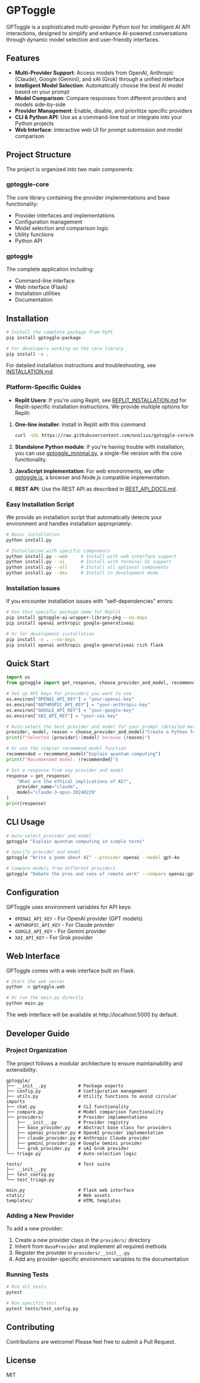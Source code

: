# GPToggle

GPToggle is a sophisticated multi-provider Python tool for intelligent AI API interactions, designed to simplify and enhance AI-powered conversations through dynamic model selection and user-friendly interfaces.

## Features

- **Multi-Provider Support**: Access models from OpenAI, Anthropic (Claude), Google (Gemini), and xAI (Grok) through a unified interface
- **Intelligent Model Selection**: Automatically choose the best AI model based on your prompt
- **Model Comparison**: Compare responses from different providers and models side-by-side
- **Provider Management**: Enable, disable, and prioritize specific providers
- **CLI & Python API**: Use as a command-line tool or integrate into your Python projects
- **Web Interface**: Interactive web UI for prompt submission and model comparison

## Project Structure

The project is organized into two main components:

### gptoggle-core
The core library containing the provider implementations and base functionality:
- Provider interfaces and implementations
- Configuration management
- Model selection and comparison logic
- Utility functions
- Python API

### gptoggle
The complete application including:
- Command-line interface
- Web interface (Flask)
- Installation utilities
- Documentation

## Installation

```bash
# Install the complete package from PyPI
pip install gptoggle-package

# For developers working on the core library
pip install -e .
```

For detailed installation instructions and troubleshooting, see [INSTALLATION.md](INSTALLATION.md).

### Platform-Specific Guides

- **Replit Users**: If you're using Replit, see [REPLIT_INSTALLATION.md](REPLIT_INSTALLATION.md) for Replit-specific installation instructions. We provide multiple options for Replit:

1. **One-line installer**: Install in Replit with this command:
   ```bash
   curl -sSL https://raw.githubusercontent.com/onalius/gptoggle-core/main/replit_install.sh | bash
   ```

2. **Standalone Python module**: If you're having trouble with installation, you can use [gptoggle_minimal.py](gptoggle_minimal.py), a single-file version with the core functionality.

3. **JavaScript implementation**: For web environments, we offer [gptoggle.js](gptoggle.js), a browser and Node.js compatible implementation.

4. **REST API**: Use the REST API as described in [REST_API_DOCS.md](REST_API_DOCS.md).

### Easy Installation Script

We provide an installation script that automatically detects your environment and handles installation appropriately:

```bash
# Basic installation
python install.py

# Installation with specific components
python install.py --web     # Install with web interface support
python install.py --ui      # Install with terminal UI support
python install.py --all     # Install all optional components
python install.py --dev     # Install in development mode
```

### Installation Issues

If you encounter installation issues with "self-dependencies" errors:

```bash
# Use this specific package name for Replit
pip install gptoggle-ai-wrapper-library-pkg --no-deps
pip install openai anthropic google-generativeai

# Or for development installation
pip install -e . --no-deps
pip install openai anthropic google-generativeai rich flask
```

## Quick Start

```python
import os
from gptoggle import get_response, choose_provider_and_model, recommend_model

# Set up API keys for providers you want to use
os.environ["OPENAI_API_KEY"] = "your-openai-key"
os.environ["ANTHROPIC_API_KEY"] = "your-anthropic-key"
os.environ["GOOGLE_API_KEY"] = "your-google-key"
os.environ["XAI_API_KEY"] = "your-xai-key"

# Auto-select the best provider and model for your prompt (detailed method)
provider, model, reason = choose_provider_and_model("Create a Python function to calculate the Fibonacci sequence")
print(f"Selected {provider}:{model} because {reason}")

# Or use the simpler recommend_model function
recommended = recommend_model("Explain quantum computing")
print(f"Recommended model: {recommended}")

# Get a response from any provider and model
response = get_response(
    "What are the ethical implications of AI?",
    provider_name="claude",
    model="claude-3-opus-20240229"
)
print(response)
```

## CLI Usage

```bash
# Auto-select provider and model
gptoggle "Explain quantum computing in simple terms"

# Specify provider and model
gptoggle "Write a poem about AI" --provider openai --model gpt-4o

# Compare models from different providers
gptoggle "Debate the pros and cons of remote work" --compare openai:gpt-4o,claude:claude-3-opus-20240229
```

## Configuration

GPToggle uses environment variables for API keys:

- `OPENAI_API_KEY` - For OpenAI provider (GPT models)
- `ANTHROPIC_API_KEY` - For Claude provider
- `GOOGLE_API_KEY` - For Gemini provider
- `XAI_API_KEY` - For Grok provider

## Web Interface

GPToggle comes with a web interface built on Flask:

```bash
# Start the web server
python -m gptoggle.web

# Or run the main.py directly
python main.py
```

The web interface will be available at http://localhost:5000 by default.

## Developer Guide

### Project Organization

The project follows a modular architecture to ensure maintainability and extensibility:

```
gptoggle/
├── __init__.py            # Package exports
├── config.py              # Configuration management
├── utils.py               # Utility functions to avoid circular imports
├── chat.py                # CLI functionality
├── compare.py             # Model comparison functionality
├── providers/             # Provider implementations
│   ├── __init__.py        # Provider registry
│   ├── base_provider.py   # Abstract base class for providers
│   ├── openai_provider.py # OpenAI provider implementation
│   ├── claude_provider.py # Anthropic Claude provider
│   ├── gemini_provider.py # Google Gemini provider
│   └── grok_provider.py   # xAI Grok provider
└── triage.py              # Auto-selection logic

tests/                     # Test suite
├── __init__.py
├── test_config.py
└── test_triage.py

main.py                    # Flask web interface
static/                    # Web assets
templates/                 # HTML templates
```

### Adding a New Provider

To add a new provider:

1. Create a new provider class in the `providers/` directory
2. Inherit from `BaseProvider` and implement all required methods
3. Register the provider in `providers/__init__.py`
4. Add any provider-specific environment variables to the documentation

### Running Tests

```bash
# Run all tests
pytest

# Run specific test
pytest tests/test_config.py
```

## Contributing

Contributions are welcome! Please feel free to submit a Pull Request.

## License

MIT